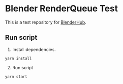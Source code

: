 # Blender RenderQueue Test

This is a test repository for [BlenderHub](https://github.com/Chipsnet/blender-hub).

## Run script

1. Install dependencies.

```shell
yarn install
```

2. Run script

```shell
yarn start
```